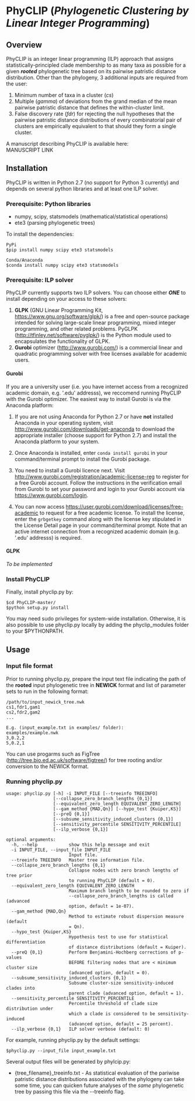 # PhyCLIP (_Phylogenetic Clustering by Linear Integer Programming_)

## Overview

PhyCLIP is an integer linear programming (ILP) approach that assigns statistically-principled clade membership to as many taxa as possible for a given **_rooted_** phylogenetic tree based on its pairwise patristic distance distribution. Other than the phylogeny, 3 additional inputs are required from the user: 
1. Minimum number of taxa in a cluster (_cs_)
2. Multiple (_gamma_) of deviations from the grand median of the mean pairwise patristic distance that defines the within-cluster limit.
3. False discovery rate (_fdr_) for rejecting the null hypotheses that the pairwise patristic distance distributions of every combinatorial pair of clusters are empirically equivalent to that should they form a single cluster.

A manuscript describing PhyCLIP is available here:  
MANUSCRIPT LINK

## Installation
PhyCLIP is written in Python 2.7 (no support for Python 3 currently) and depends on several python libraries and at least one ILP solver.  

### Prerequisite: Python libraries    

* numpy, scipy, statsmodels  (mathematical/statistical operations)
* ete3 (parsing phylogenetic trees) 

To install the dependencies: 
```
PyPi
$pip install numpy scipy ete3 statsmodels

Conda/Anaconda
$conda install numpy scipy ete3 statsmodels
```
### Prerequisite: ILP solver 
PhyCLIP currently supports two ILP solvers. You can choose either **_ONE_** to install depending on your access to these solvers: 

1. **GLPK** (GNU Linear Programming Kit, https://www.gnu.org/software/glpk/) is a free and open-source package intended for solving large-scale linear programming, mixed integer programming, and other related problems. PyGLPK (http://tfinley.net/software/pyglpk/) is the Python module used to encapsulates the functionality of GLPK. 
2. **Gurobi** optimizer (http://www.gurobi.com/) is a commercial linear and quadratic programming solver with free licenses available for academic users.

#### Gurobi
If you are a university user (i.e. you have internet access from a recognized academic domain, e.g. '.edu' addresss), we reccomend running PhyCLIP with the Gurobi optimizer. The easiest way to install Gurobi is via the Anaconda platform:  

1. If you are not using Anaconda for Python 2.7 or have **not** installed Anaconda in your operating system, visit http://www.gurobi.com/downloads/get-anaconda to download the appropriate installer (choose support for Python 2.7) and install the Anaconda platform to your system. 

2. Once Anaconda is installed, enter ```conda install gurobi``` in your command/terminal prompt to install the Gurobi package. 

3. You need to install a Gurobi licence next. Visit http://www.gurobi.com/registration/academic-license-reg to register for a free Gurobi account. Follow the instructions in the verification email from Gurobi to set your password and login to your Gurobi account via https://www.gurobi.com/login. 

4. You can now access https://user.gurobi.com/download/licenses/free-academic to request for a free academic license. To install the license, enter the ```grbgetkey``` command along with the license key stipulated in the License Detail page in your command/terminal prompt. Note that an active internet connection from a recognized academic domain (e.g. '.edu' addresss) is required. 

#### GLPK
_To be implemented_

### Install PhyCLIP 

Finally, install phyclip.py by: 
```
$cd PhyCLIP-master/ 
$python setup.py install
```
You may need sudo privileges for system-wide installation. Otherwise, it is also possible to use phyclip.py locally by adding the phyclip_modules folder to your $PYTHONPATH.

## Usage 

### Input file format
Prior to running phyclip.py, prepare the input text file indicating the path of the **rooted** input phylogenetic tree in **NEWICK** format and list of parameter sets to run in the following format: 
```
/path/to/input_newick_tree.nwk
cs1,fdr1,gam1
cs2,fdr2,gam2
...

E.g. (input_example.txt in examples/ folder): 
examples/example.nwk
3,0.2,2
5,0.2,1
```

You can use progarms such as FigTree (http://tree.bio.ed.ac.uk/software/figtree/) for tree rooting and/or conversion to the NEWICK format.

### Running phyclip.py

```
usage: phyclip.py [-h] -i INPUT_FILE [--treeinfo TREEINFO]
                  [--collapse_zero_branch_lengths {0,1}]
                  [--equivalent_zero_length EQUIVALENT_ZERO_LENGTH]
                  [--gam_method {MAD,Qn}] [--hypo_test {Kuiper,KS}]
                  [--preQ {0,1}]
                  [--subsume_sensitivity_induced_clusters {0,1}]
                  [--sensitivity_percentile SENSITIVITY_PERCENTILE]
                  [--ilp_verbose {0,1}]

optional arguments:
  -h, --help            show this help message and exit
  -i INPUT_FILE, --input_file INPUT_FILE
                        Input file.
  --treeinfo TREEINFO   Master tree information file.
  --collapse_zero_branch_lengths {0,1}
                        Collapse nodes with zero branch lengths of tree prior
                        to running PhyCLIP (default = 0).
  --equivalent_zero_length EQUIVALENT_ZERO_LENGTH
                        Maximum branch length to be rounded to zero if
                        --collapse_zero_branch_lengths is called (advanced
                        option, default = 1e-07).
  --gam_method {MAD,Qn}
                        Method to estimate robust dispersion measure (default
                        = Qn).
  --hypo_test {Kuiper,KS}
                        Hypothesis test to use for statistical differentiation
                        of distance distributions (default = Kuiper).
  --preQ {0,1}          Perform Benjamini-Hochberg corrections of p-values
                        BEFORE filtering nodes that are < minimum cluster size
                        (advanced option, default = 0).
  --subsume_sensitivity_induced_clusters {0,1}
                        Subsume cluster-size sensitivity-induced clades into
                        parent clade (advanced option, default = 1).
  --sensitivity_percentile SENSITIVITY_PERCENTILE
                        Percentile threshold of clade size distribution under
                        which a clade is considered to be sensitivity-induced
                        (advanced option, default = 25 percent).
  --ilp_verbose {0,1}   ILP solver verbose (default: 0)
```

For example, running phyclip.py by the default settings: 
```
$phyclip.py --input_file input_example.txt
```

Several output files will be generated by phylcip.py: 
* {tree_filename}\_treeinfo.txt - As statistical evaluation of the pariwise patristic distance distributions associated with the phylogeny can take some time, you can quicken future analyses of the _same_ phylogenetic tree by passing this file via the --treeinfo flag. 
